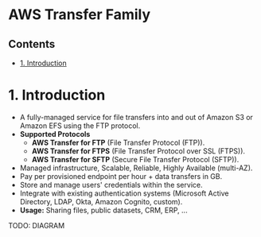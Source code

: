 # AWS Transfer Family <!-- omit in toc -->

## Contents <!-- omit in toc -->

- [1. Introduction](#1-introduction)

# 1. Introduction

- A fully-managed service for file transfers into and out of Amazon S3 or Amazon EFS using the FTP protocol.
- **Supported Protocols**
  - **AWS Transfer for FTP** (File Transfer Protocol (FTP)).
  - **AWS Transfer for FTPS** (File Transfer Protocol over SSL (FTPS)).
  - **AWS Transfer for SFTP** (Secure File Transfer Protocol (SFTP)).
- Managed infrastructure, Scalable, Reliable, Highly Available (multi-AZ).
- Pay per provisioned endpoint per hour + data transfers in GB.
- Store and manage users' credentials within the service.
- Integrate with existing authentication systems (Microsoft Active Directory, LDAP, Okta, Amazon Cognito, custom).
- **Usage:** Sharing files, public datasets, CRM, ERP, ...

TODO: DIAGRAM
